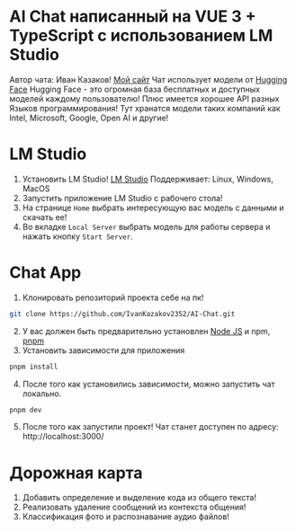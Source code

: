 # AI Chat написанный на VUE 3 + TypeScript с использованием LM Studio

Автор чата: Иван Казаков! <a href="https://ikazakov.com/" target="_blank">Мой сайт</a>
Чат использует модели от <a href="https://huggingface.co/" target="_blank">Hugging Face</a>
Hugging Face - это огромная база бесплатных и доступных моделей каждому пользователю! Плюс имеется хорошее API разных Языков программирования! Тут хранатся модели таких компаний как Intel, Microsoft, Google, Open AI и другие!

# LM Studio

1) Установить LM Studio! <a href="https://lmstudio.ai/" target="_blank">LM Studio</a> Поддерживает: Linux, Windows, MacOS
2) Запустить приложение LM Studio с рабочего стола!
3) На странице `Home` выбрать интересующую вас модель с данными и скачать ее!
4) Во вкладке `Local Server` выбрать модель для работы сервера и нажать кнопку `Start Server`.

# Chat App

1) Клонировать репозиторий проекта себе на пк!
```bash
git clone https://github.com/IvanKazakov2352/AI-Chat.git
```
2) У вас должен быть предварительно установлен <a href="https://nodejs.org/" target="_blank">Node JS</a> и npm, <a href="https://pnpm.io/" target="_blank">pnpm</a>
3) Установить зависимости для приложения
```bash
pnpm install
```
4) После того как установились зависимости, можно запустить чат локально.
```bash
pnpm dev
```
5) После того как запустили проект! Чат станет доступен по адресу: http://localhost:3000/

# Дорожная карта

1) Добавить определение и выделение кода из общего текста!
2) Реализовать удаление сообщений из контекста общения!
3) Классификация фото и распознавание аудио файлов!